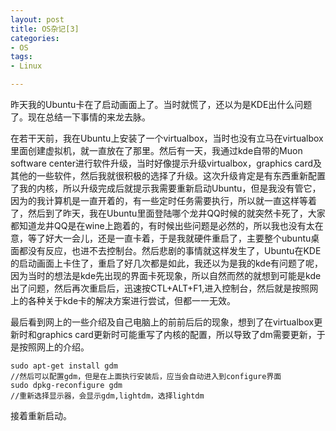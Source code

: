 ```yaml
---
layout: post
title: OS杂记[3]
categories:
- OS
tags:
- Linux

---
```

昨天我的Ubuntu卡在了启动画面上了。当时就慌了，还以为是KDE出什么问题了。现在总结一下事情的来龙去脉。

在若干天前，我在Ubuntu上安装了一个virtualbox，当时也没有立马在virtualbox里面创建虚拟机，就一直放在了那里。然后有一天，我通过kde自带的Muon software center进行软件升级，当时好像提示升级virtualbox，graphics card及其他的一些软件，然后我就很积极的选择了升级。这次升级肯定是有东西重新配置了我的内核，所以升级完成后就提示我需要重新启动Ubuntu，但是我没有管它，因为的我计算机是一直开着的，有一些定时任务需要执行，所以就一直这样等着了，然后到了昨天，我在Ubuntu里面登陆哪个龙井QQ时候的就突然卡死了，大家都知道龙井QQ是在wine上跑着的，有时候出些问题是必然的，所以我也没有太在意，等了好大一会儿，还是一直卡着，于是我就硬件重启了，主要整个ubuntu桌面都没有反应，也进不去控制台。然后悲剧的事情就这样发生了，Ubuntu在KDE的启动画面上卡住了，重启了好几次都是如此，我还以为是我的kde有问题了呢，因为当时的想法是kde先出现的界面卡死现象，所以自然而然的就想到可能是kde出了问题，然后再次重启后，迅速按CTL+ALT+F1,进入控制台，然后就是按照网上的各种关于kde卡的解决方案进行尝试，但都一一无效。

最后看到网上的一些介绍及自己电脑上的前前后后的现象，想到了在virtualbox更新时和graphics card更新时可能重写了内核的配置，所以导致了dm需要更新，于是按照网上的介绍。


	sudo apt-get install gdm
	//然后可以配置gdm，但是在上面执行安装后，应当会自动进入到configure界面
	sudo dpkg-reconfigure gdm
	//重新选择显示器，会显示gdm,lightdm，选择lightdm

接着重新启动。
